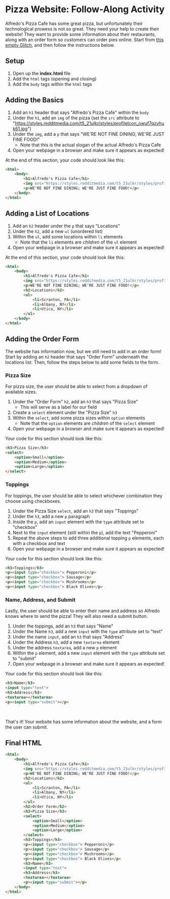 # Pizza Website: Follow-Along Activity
Alfredo's Pizza Cafe has some great pizza, but unfortunately their technological prowess is not so great. They need your help to create their website! They want to provide some information about their restaurants, along with an order form so customers can order pies online. Start from [this empty Glitch](https://glitch.com/edit/#!/remix/emptyweb101), and then follow the instructions below.

## Setup
1. Open up the **index.html** file
2. Add the `html` tags (opening and closing)
3. Add the `body` tags within the `html` tags

## Adding the Basics
1. Add an `h1` header that says "Alfredo's Pizza Cafe" within the `body`
1. Under the `h1`, add an `img` of the pizza (set the `src` attribute to "https://styles.redditmedia.com/t5_21ulkr/styles/profileIcon_owuf7qzyhuk61.jpg")
1. Under the `img`, add a `p` that says "WE'RE NOT FINE DINING; WE'RE JUST FINE FOOD!"
    - Note that this is the actual slogan of the actual Alfredo's Pizza Cafe
1. Open your webpage in a browser and make sure it appears as expected!

At the end of this section, your code should look like this:
```html
<html>
    <body>
        <h1>Alfredo's Pizza Cafe</h1>
        <img src="https://styles.redditmedia.com/t5_21ulkr/styles/profileIcon_owuf7qzyhuk61.jpg">
        <p>WE'RE NOT FINE DINING; WE'RE JUST FINE FOOD!</p>
    </body>
</html>
```

## Adding a List of Locations
1. Add an `h2` header under the `p` that says "Locations"
1. Under the `h2`, add a new `ul` (unordered list)
1. Within the `ul`, add some locations within `li` elements
    - Note that the `li` elements are _children_ of the `ul` element
1. Open your webpage in a browser and make sure it appears as expected!

At the end of this section, your code should look like this:
```html
<html>
    <body>
        <h1>Alfredo's Pizza Cafe</h1>
        <img src="https://styles.redditmedia.com/t5_21ulkr/styles/profileIcon_owuf7qzyhuk61.jpg">
        <p>WE'RE NOT FINE DINING; WE'RE JUST FINE FOOD!</p>
        <h2>Locations</h2>
        <ul>
            <li>Scranton, PA</li>
            <li>Albany, NY</li>
            <li>Utica, NY</li>
        </ul>
    </body>
</html>
```

## Adding the Order Form
The website has information now, but we still need to add in an order form! Start by adding an `h2` header that says "Order Form" underneath the locations list. Then, follow the steps below to add some fields to the form.

### Pizza Size
For pizza size, the user should be able to select from a dropdown of available sizes.

1. Under the "Order Form" `h2`, add an `h3` that says "Pizza Size"
    - This will serve as a label for our field
1. Create a `select` element under the "Pizza Size" `h3`
1. Within the `select`, add some pizza sizes within `option` elements
    - Note that the `option` elements are _children_ of the `select` element
1. Open your webpage in a browser and make sure it appears as expected!

Your code for this section should look like this:
```html
<h3>Pizza Size</h3>
<select>
    <option>Small</option>
    <option>Medium</option>
    <option>Large</option>
</select>
```

### Toppings
For toppings, the user should be able to select whichever combination they choose using checkboxes.

1. Under the Pizza Size `select`, add an `h3` that says "Toppings"
1. Under the `h3`, add a new `p` paragraph
1. Inside the `p`, add an `input` element with the `type` attribute set to "checkbox"
1. Next to the `input` element (still within the `p`), add the text "Pepperoni"
1. Repeat the above steps to add three additional topping `p` elements, each with a checkbox and text
1. Open your webpage in a browser and make sure it appears as expected!

Your code for this section should look like this:
```html
<h3>Toppings</h3>
<p><input type="checkbox"> Pepperoni</p>
<p><input type="checkbox"> Sausage</p>
<p><input type="checkbox"> Mushrooms</p>
<p><input type="checkbox"> Black Olives</p>
```

### Name, Address, and Submit
Lastly, the user should be able to enter their name and address so Alfredo knows where to send the pizza! They will also need a submit button.

1. Under the toppings, add an `h3` that says "Name"
1. Under the Name `h3`, add a new `input` with the `type` attribute set to "text"
1. Under the name `input`, add an `h3` that says "Address"
1. Under the Address `h3`, add a new `textarea` element
1. Under the address `textarea`, add a new `p` element
1. Within the `p` element, add a new `input` element with the `type` attribute set to "submit"
1. Open your webpage in a browser and make sure it appears as expected!

Your code for this section should look like this:
```html
<h3>Name</h3>
<input type="text">
<h3>Address</h3>
<textarea></textarea>
<p><input type="submit"></p>
```

<br>

That's it! Your website has some information about the website, and a form the user can submit.

## Final HTML
```html
<html>
    <body>
        <h1>Alfredo's Pizza Cafe</h1>
        <img src="https://styles.redditmedia.com/t5_21ulkr/styles/profileIcon_owuf7qzyhuk61.jpg">
        <p>WE'RE NOT FINE DINING; WE'RE JUST FINE FOOD!</p>
        <h2>Locations</h2>
        <ul>
            <li>Scranton, PA</li>
            <li>Albany, NY</li>
            <li>Utica, NY</li>
        </ul>
        <h2>Order Form</h2>
        <h3>Pizza Size</h3>
        <select>
            <option>Small</option>
            <option>Medium</option>
            <option>Large</option>
        </select>
        <h3>Toppings</h3>
        <p><input type="checkbox"> Pepperoni</p>
        <p><input type="checkbox"> Sausage</p>
        <p><input type="checkbox"> Mushrooms</p>
        <p><input type="checkbox"> Black Olives</p>
        <h3>Name</h3>
        <input type="text">
        <h3>Address</h3>
        <textarea></textarea>
        <p><input type="submit"></p>
    </body>
</html>
```
